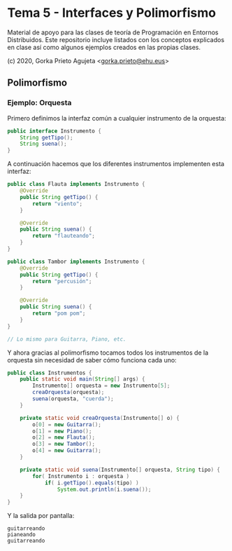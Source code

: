 # Tema 5 - Interfaces y Polimorfismo

Material de apoyo para las clases de teoría de Programación en Entornos Distribuidos. Este repositorio incluye listados con los conceptos explicados en clase así como algunos ejemplos creados en las propias clases.

(c) 2020, Gorka Prieto Agujeta <<gorka.prieto@ehu.eus>>

## Polimorfismo

### Ejemplo: Orquesta

Primero definimos la interfaz común a cualquier instrumento de la orquesta:

```java
public interface Instrumento {
    String getTipo();
    String suena();
}
```

A continuación hacemos que los diferentes instrumentos implementen esta interfaz:

```java
public class Flauta implements Instrumento {
    @Override
    public String getTipo() {
        return "viento";
    }

    @Override
    public String suena() {
        return "flauteando";
    }  
}

public class Tambor implements Instrumento {
    @Override
    public String getTipo() {
        return "percusión";
    }

    @Override
    public String suena() {
        return "pom pom";
    }   
}

// Lo mismo para Guitarra, Piano, etc.
```

Y ahora gracias al polimorfismo tocamos todos los instrumentos de la orquesta sin necesidad de saber cómo funciona cada uno:

```java
public class Instrumentos {
    public static void main(String[] args) {
        Instrumento[] orquesta = new Instrumento[5];
        creaOrquesta(orquesta);
        suena(orquesta, "cuerda");
    }

    private static void creaOrquesta(Instrumento[] o) {
        o[0] = new Guitarra();
        o[1] = new Piano();
        o[2] = new Flauta();
        o[3] = new Tambor();
        o[4] = new Guitarra();
    }

    private static void suena(Instrumento[] orquesta, String tipo) {
        for( Instrumento i : orquesta )
            if( i.getTipo().equals(tipo) )
                System.out.println(i.suena());
    } 
}
```

Y la salida por pantalla:

```shell
guitarreando
pianeando
guitarreando
```
